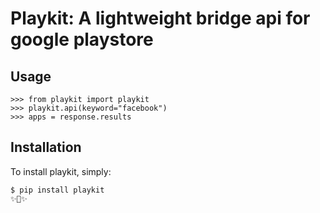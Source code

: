 Playkit: A lightweight bridge api for google playstore
=========================


Usage
------------

    
    >>> from playkit import playkit
    >>> playkit.api(keyword="facebook")
    >>> apps = response.results
  

Installation
------------

To install playkit, simply:


    $ pip install playkit
    ✨🍰✨

